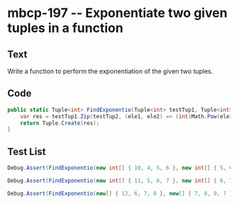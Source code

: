 # mbcp-197 -- Exponentiate two given tuples in a function

## Text

Write a function to perform the exponentiation of the given two tuples.

## Code

```csharp
public static Tuple<int> FindExponentio(Tuple<int> testTup1, Tuple<int> testTup2) {
    var res = testTup1.Zip(testTup2, (ele1, ele2) => (int)Math.Pow(ele1, ele2)).ToArray();
    return Tuple.Create(res);
}
```

## Test List

```csharp
Debug.Assert(FindExponentio(new int[] { 10, 4, 5, 6 }, new int[] { 5, 6, 7, 5 }) == new int[] { 100000, 4096, 78125, 7776 });
```

```csharp
Debug.Assert(FindExponentio(new int[] { 11, 5, 6, 7 }, new int[] { 6, 7, 8, 6 }).SequenceEqual(new int[] { 1771561, 78125, 1679616, 117649 }));
```

```csharp
Debug.Assert(FindExponentio(new[] { 12, 6, 7, 8 }, new[] { 7, 8, 9, 7 }).SequenceEqual(new[] { 35831808, 1679616, 40353607, 2097152 }));
```
